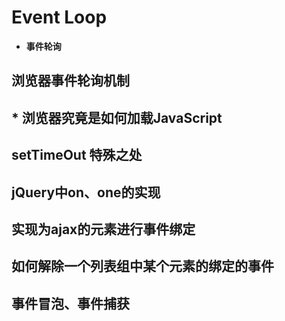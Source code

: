 
# Event Loop
- **事件轮询**

## 浏览器事件轮询机制

## * 浏览器究竟是如何加载JavaScript

## setTimeOut 特殊之处

## jQuery中on、one的实现

## 实现为ajax的元素进行事件绑定

## 如何解除一个列表组中某个元素的绑定的事件

## 事件冒泡、事件捕获